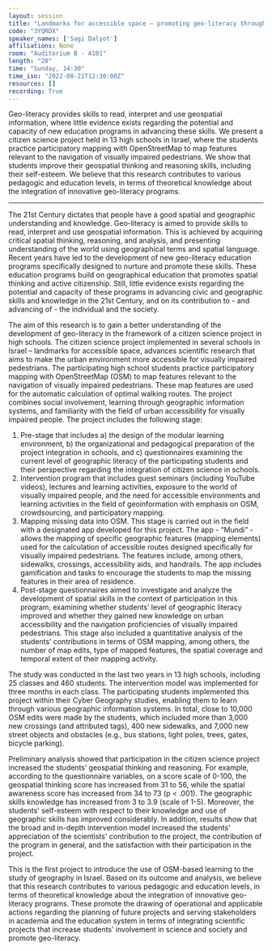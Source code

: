 ```yaml
---
layout: session
title: "Landmarks for accessible space – promoting geo-literacy through geospatial citizen science"
code: "3YQRDX"
speaker_names: ['Sagi Dalyot']
affiliations: None
room: "Auditorium B - A101"
length: "20"
time: "Sunday, 14:30"
time_iso: "2022-08-21T12:30:00Z"
resources: []
recording: True
---
```


Geo-literacy provides skills to read, interpret and use geospatial information, where little evidence exists regarding the potential and capacity of new education programs in advancing these skills. We present a citizen science project held in 13 high schools in Israel, where the students practice participatory mapping with OpenStreetMap to map features relevant to the navigation of visually impaired pedestrians. We show that students improve their geospatial thinking and reasoning skills, including their self-esteem. We believe that this research contributes to various pedagogic and education levels, in terms of theoretical knowledge about the integration of innovative geo-literacy programs.

<hr>

The 21st Century dictates that people have a good spatial and geographic understanding and knowledge. Geo-literacy is aimed to provide skills to read, interpret and use geospatial information. This is achieved by acquiring critical spatial thinking, reasoning, and analysis, and presenting understanding of the world using geographical terms and spatial language. Recent years have led to the development of new geo-literacy education programs specifically designed to nurture and promote these skills. These education programs build on geographical education that promotes spatial thinking and active citizenship. Still, little evidence exists regarding the potential and capacity of these programs in advancing civic and geographic skills and knowledge in the 21st Century, and on its contribution to - and advancing of - the individual and the society.

The aim of this research is to gain a better understanding of the development of geo-literacy in the framework of a citizen science project in high schools. The citizen science project implemented in several schools in Israel – landmarks for accessible space, advances scientific research that aims to make the urban environment more accessible for visually impaired pedestrians. The participating high school students practice participatory mapping with OpenStreetMap (OSM) to map features relevant to the navigation of visually impaired pedestrians. These map features are used for the automatic calculation of optimal walking routes. The project combines social involvement, learning through geographic information systems, and familiarity with the field of urban accessibility for visually impaired people. The project includes the following stage:
1.	Pre-stage that includes a) the design of the modular learning environment, b) the organizational and pedagogical preparation of the project integration in schools, and c) questionnaires examining the current level of geographic literacy of the participating students and their perspective regarding the integration of citizen science in schools.
2.	Intervention program that includes guest seminars (including YouTube videos), lectures and learning activities, exposure to the world of visually impaired people, and the need for accessible environments and learning activities in the field of geoinformation with emphasis on OSM, crowdsourcing, and participatory mapping.
3.	Mapping missing data into OSM. This stage is carried out in the field with a designated app developed for this project. The app - “Mundi” - allows the mapping of specific geographic features (mapping elements) used for the calculation of accessible routes designed specifically for visually impaired pedestrians. The features include, among others, sidewalks, crossings, accessibility aids, and handrails. The app includes gamification and tasks to encourage the students to map the missing features in their area of residence.
4.	Post-stage questionnaires aimed to investigate and analyze the development of spatial skills in the context of participation in this program, examining whether students’ level of geographic literacy improved and whether they gained new knowledge on urban accessibility and the navigation proficiencies of visually impaired pedestrians. This stage also included a quantitative analysis of the students’ contributions in terms of OSM mapping, among others, the number of map edits, type of mapped features, the spatial coverage and temporal extent of their mapping activity.

The study was conducted in the last two years in 13 high schools, including 25 classes and 460 students. The intervention model was implemented for three months in each class. The participating students implemented this project within their Cyber Geography studies, enabling them to learn through various geographic information systems. In total, close to 10,000 OSM edits were made by the students, which included more than 3,000 new crossings (and attributed tags), 400 new sidewalks, and 7,000 new street objects and obstacles (e.g., bus stations, light poles, trees, gates, bicycle parking).

Preliminary analysis showed that participation in the citizen science project increased the students’ geospatial thinking and reasoning. For example, according to the questionnaire variables, on a score scale of 0-100, the geospatial thinking score has increased from 31 to 56, while the spatial awareness score has increased from 34 to 73 (p &lt; .001). The geographic skills knowledge has increased from 3 to 3.9 (scale of 1-5). Moreover, the students' self-esteem with respect to their knowledge and use of geographic skills has improved considerably. In addition, results show that the broad and in-depth intervention model increased the students' appreciation of the scientists' contribution to the project, the contribution of the program in general, and the satisfaction with their participation in the project.

This is the first project to introduce the use of OSM-based learning to the study of geography in Israel. Based on its outcome and analysis, we believe that this research contributes to various pedagogic and education levels, in terms of theoretical knowledge about the integration of innovative geo-literacy programs. These promote the drawing of operational and applicable actions regarding the planning of future projects and serving stakeholders in academia and the education system in terms of integrating scientific projects that increase students’ involvement in science and society and promote geo-literacy.


